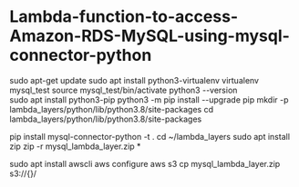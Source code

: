 # Lambda-function-to-access-Amazon-RDS-MySQL-using-mysql-connector-python


sudo apt-get update
sudo apt install python3-virtualenv
virtualenv mysql_test
source mysql_test/bin/activate
python3 --version  
sudo apt install python3-pip
python3 -m pip install --upgrade pip
mkdir -p lambda_layers/python/lib/python3.8/site-packages
cd lambda_layers/python/lib/python3.8/site-packages

pip install mysql-connector-python -t .
cd ~/lambda_layers
sudo apt install zip
zip -r mysql_lambda_layer.zip *

sudo apt install awscli
aws configure
aws s3 cp  mysql_lambda_layer.zip s3://{}/
